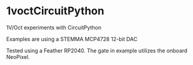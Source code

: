 # 1voctCircuitPython
1V/Oct experiments with CircuitPython

Examples are using a STEMMA MCP4728 12-bit DAC

Tested using a Feather RP2040. The gate in example utilizes the onboard NeoPixel.
